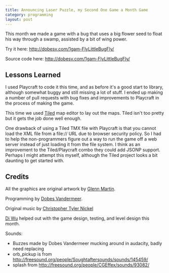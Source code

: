 ```yaml
---
title: Announcing Laser Puzzle, my Second One Game a Month Game
category: programming
layout: post
---
```


This month we made a game with a bug that uses a big flower seed to float his way through a swamp,
assisted by a bit of wing power.

Try it here: <http://dobesv.com/1gam-FlyLittleBugFly/>

Source code here: <http://dobesv.com/1gam-FlyLittleBugFly/>

## Lessons Learned

I used Playcraft to code it this time, and as before it's a good start to library, although somewhat buggy and
still missing a lot of stuff.  I ended up making a number of pull requests with bug fixes and improvements to
Playcraft in the process of making the game.

This time we used [Tiled](http://www.mapeditor.org/) map editor to lay out the maps.  Tiled isn't too pretty but
it gets the job done well enough.

One drawback of using a Tiled TMX file with Playcraft is that you cannot load the XML file from a file:// URL due
to browser security policy.  So I had to help the non-programmers figure out a way to run the game off a web
server instead of just loading it from the file system.  I think as an improvement to the Tiled/Playcraft combo
they could add JSONP support.  Perhaps I might attempt this myself, although the Tiled project looks a bit daunting
to get started with.

## Credits

All the graphics are original artwork by [Glenn Martin](http://bunyep.com).

Programming by [Dobes Vandermeer](http://dobesv.com).

Original music by [Christopher Tyler Nickel](http://www.christophernickel.com/)

[Di Wu](http://www.diwugamedesign.com/) helped out with the game design, testing, and
level design this month.

Sounds:

 - Buzzes made by Dobes Vandermeer mucking around in audacity, badly need replacing
 - orb_pickup is from http://freesound.org/people/Soughtaftersounds/sounds/145459/
 - splash from http://freesound.org/people/CGEffex/sounds/93082/


